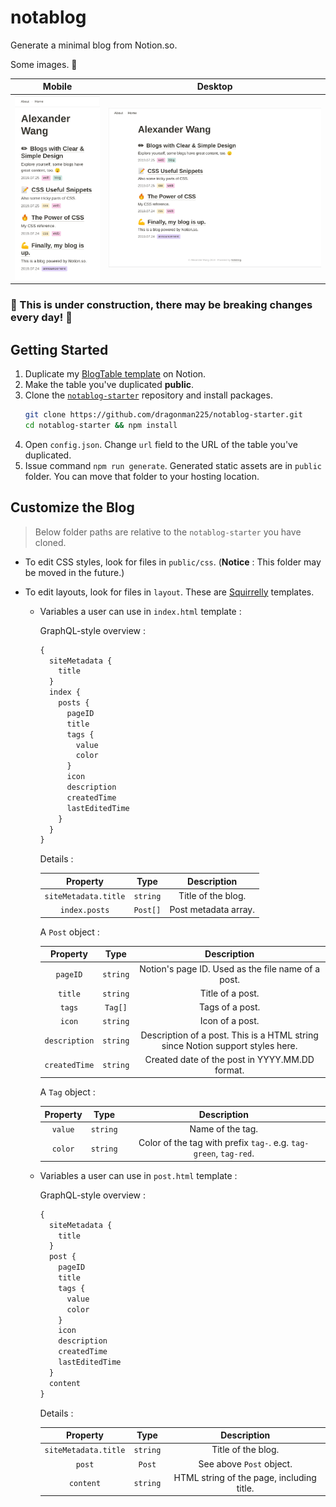 # notablog

Generate a minimal blog from Notion.so.

Some images. 🙂

| Mobile | Desktop |
| :--: | :--: |
|   ![](assets/v0.1.2_mobile.png)   |   ![](assets/v0.1.2_desktop.png)   |

### :construction: This is under construction, there may be breaking changes every day! :construction:

## Getting Started

1. Duplicate my [BlogTable template](https://www.notion.so/937c97eb6efb47f5864dc7fa66bbe88a?v=7076048baf9842238b74342f6b491c5b) on Notion.
2. Make the table you've duplicated **public**.
3. Clone the [`notablog-starter`](https://github.com/dragonman225/notablog-starter) repository and install packages.
   ```bash
   git clone https://github.com/dragonman225/notablog-starter.git
   cd notablog-starter && npm install
   ```
4. Open `config.json`. Change `url` field to the URL of the table you've duplicated.
5. Issue command `npm run generate`. Generated static assets are in `public` folder. You can move that folder to your hosting location.

## Customize the Blog

> Below folder paths are relative to the `notablog-starter` you have cloned.

* To edit CSS styles, look for files in `public/css`. (**Notice** : This folder may be moved in the future.)
* To edit layouts, look for files in `layout`. These are [Squirrelly](https://squirrelly.js.org/) templates.
  
  * Variables a user can use in `index.html` template :
  
    GraphQL-style overview :
  
    ```javascript
    {
      siteMetadata {
        title
      }
      index {
        posts {
          pageID
          title
          tags {
            value
            color
          }
          icon
          description
          createdTime
          lastEditedTime
        }
      }
    }
    ```
  
    Details :
  
    |       Property       |   Type   |     Description      |
    | :------------------: | :------: | :------------------: |
    | `siteMetadata.title` | `string` |  Title of the blog.  |
    |    `index.posts`     | `Post[]` | Post metadata array. |
  
    A `Post` object :
  
    |   Property    |   Type   |                         Description                          |
    | :-----------: | :------: | :----------------------------------------------------------: |
    |   `pageID`    | `string` |      Notion's page ID. Used as the file name of a post.      |
    |    `title`    | `string` |                       Title of a post.                       |
    |    `tags`     | `Tag[]`  |                       Tags of a post.                        |
    |    `icon`     | `string` |                       Icon of a post.                        |
    | `description` | `string` | Description of a post. This is a HTML string since Notion support styles here. |
    | `createdTime` | `string` |        Created date of the post in YYYY.MM.DD format.        |
  
    A `Tag` object :
  
    | Property |   Type   |                         Description                          |
    | :------: | :------: | :----------------------------------------------------------: |
    | `value`  | `string` |                       Name of the tag.                       |
    | `color`  | `string` | Color of the tag with prefix `tag-`. e.g. `tag-green`, `tag-red`. |
  
  * Variables a user can use in `post.html` template : 
  
    GraphQL-style overview :
    
    ```javascript
    {
      siteMetadata {
        title
      }
      post {
        pageID
        title
        tags {
          value
          color
        }
        icon
        description
        createdTime
        lastEditedTime
      }
      content
    }
    ```
    
    Details :
    
    |       Property       |   Type   |                Description                |
    | :------------------: | :------: | :---------------------------------------: |
    | `siteMetadata.title` | `string` |            Title of the blog.             |
    |        `post`        |  `Post`  |         See above `Post` object.          |
    |      `content`       | `string` | HTML string of the page, including title. |
